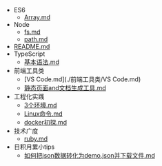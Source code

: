 
* ES6
  * [Array.md](./ES6/Array.md)
* Node
  * [fs.md](./Node/fs.md)
  * [path.md](./Node/path.md)
* [README.md](./README.md)
* TypeScript
  * [基本语法.md](./TypeScript/基本语法.md)
* 前端工具类
  * [VS Code.md](./前端工具类/VS Code.md)
  * [静态页面and文档生成工具.md](./前端工具类/静态页面and文档生成工具.md)
* 工程化实践
  * [3个环境.md](./工程化实践/3个环境.md)
  * [Linux命令.md](./工程化实践/Linux命令.md)
  * [docker初探.md](./工程化实践/docker初探.md)
* 技术广度
  * [ruby.md](./技术广度/ruby.md)
* 日积月累小tips
  * [如何把json数据转化为demo.json并下载文件.md](./日积月累小tips/如何把json数据转化为demo.json并下载文件.md)